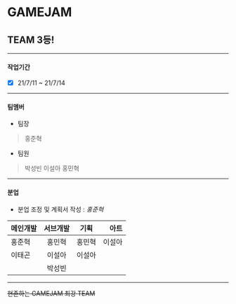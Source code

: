 # GAMEJAM 
## TEAM 3등!

___
#### 작업기간
* [x] 21/7/11 ~ 21/7/14 
___
#### 팀멤버
* 팀장
> 홍준혁

* 팀원
> 박성빈
> 이설아
> 홍민혁
___
#### 분업
* 분업 조정 및 계획서 작성 :
*홍준혁*

|메인개발|서브개발|기획|아트|
|:---|:---:|:---:|---:|
|홍준혁|홍민혁|홍민혁|이설아|
|이태곤|이설아|이설아|
||박성빈||||
___
~~현존하는 GAMEJAM 최강 TEAM~~
